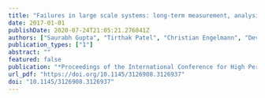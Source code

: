 ```yaml
---
title: "Failures in large scale systems: long-term measurement, analysis, and implications"
date: 2017-01-01
publishDate: 2020-07-24T21:05:21.276041Z
authors: ["Saurabh Gupta", "Tirthak Patel", "Christian Engelmann", "Devesh Tiwari"]
publication_types: ["1"]
abstract: ""
featured: false
publication: "*Proceedings of the International Conference for High Performance Computing, Networking, Storage and Analysis, SC 2017, Denver, CO, USA, November 12 - 17, 2017*"
url_pdf: "https://doi.org/10.1145/3126908.3126937"
doi: "10.1145/3126908.3126937"
---
```


